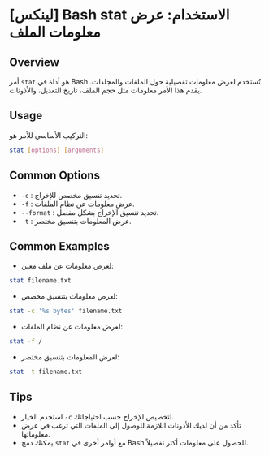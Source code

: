 # [لينكس] Bash stat الاستخدام: عرض معلومات الملف

## Overview
أمر `stat` هو أداة في Bash تُستخدم لعرض معلومات تفصيلية حول الملفات والمجلدات. يقدم هذا الأمر معلومات مثل حجم الملف، تاريخ التعديل، والأذونات.

## Usage
التركيب الأساسي للأمر هو:
```bash
stat [options] [arguments]
```

## Common Options
- `-c` : تحديد تنسيق مخصص للإخراج.
- `-f` : عرض معلومات عن نظام الملفات.
- `--format` : تحديد تنسيق الإخراج بشكل مفصل.
- `-t` : عرض المعلومات بتنسيق مختصر.

## Common Examples
- لعرض معلومات عن ملف معين:
```bash
stat filename.txt
```

- لعرض معلومات بتنسيق مخصص:
```bash
stat -c '%s bytes' filename.txt
```

- لعرض معلومات عن نظام الملفات:
```bash
stat -f /
```

- لعرض المعلومات بتنسيق مختصر:
```bash
stat -t filename.txt
```

## Tips
- استخدم الخيار `-c` لتخصيص الإخراج حسب احتياجاتك.
- تأكد من أن لديك الأذونات اللازمة للوصول إلى الملفات التي ترغب في عرض معلوماتها.
- يمكنك دمج `stat` مع أوامر أخرى في Bash للحصول على معلومات أكثر تفصيلاً.